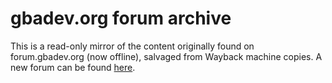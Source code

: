 # gbadev.org forum archive

This is a read-only mirror of the content originally found on forum.gbadev.org (now offline), salvaged from Wayback machine copies. A new forum can be found [here](https://gbadev.net/forum-archive/).
